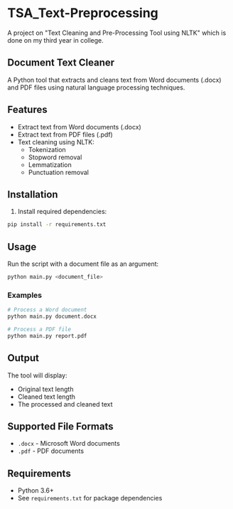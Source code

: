 # TSA_Text-Preprocessing
A project on "Text Cleaning and Pre-Processing Tool using NLTK" which is done on my third year in college.
## Document Text Cleaner
A Python tool that extracts and cleans text from Word documents (.docx) and PDF files using natural language processing techniques.
## Features

- Extract text from Word documents (.docx)
- Extract text from PDF files (.pdf)
- Text cleaning using NLTK:
  - Tokenization
  - Stopword removal
  - Lemmatization
  - Punctuation removal

## Installation

1. Install required dependencies:
```bash
pip install -r requirements.txt
```

## Usage

Run the script with a document file as an argument:

```bash
python main.py <document_file>
```

### Examples

```bash
# Process a Word document
python main.py document.docx

# Process a PDF file
python main.py report.pdf
```

## Output

The tool will display:
- Original text length
- Cleaned text length
- The processed and cleaned text

## Supported File Formats

- `.docx` - Microsoft Word documents
- `.pdf` - PDF documents

## Requirements

- Python 3.6+
- See `requirements.txt` for package dependencies
